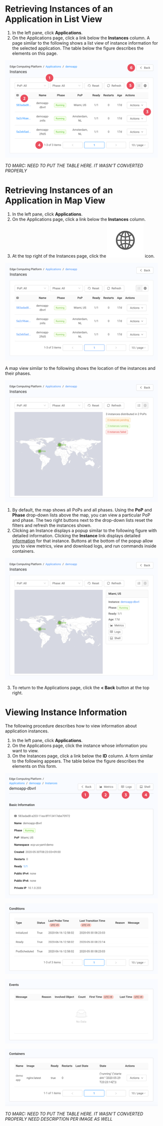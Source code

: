 # Retrieving Instances of an Application in List View

1. In the left pane, click **Applications**.
2. On the Applications page, click a link below the **Instances** column. A page similar to the following shows a list view of instance information for the selected application. The table below the figure describes the elements on this page.

![null](</docs/resources/images/applications/applications-instances-w-numbers.png>)

*TO MARC: NEED TO PUT THE TABLE HERE. IT WASN'T CONVERTED PROPERLY*

# Retrieving Instances of an Application in Map View

1. In the left pane, click **Applications**.
2. On the Applications page, click a link below the **Instances** column. 
3. At the top right of the Instances page, click the ![null](</docs/resources/images/applications/applications-globe-icon.png>) icon.

![null](</docs/resources/images/applications/applications-instances.png>)

A map view similar to the following shows the location of the instances and their phases.

![null](</docs/resources/images/applications/applications-instances-map-view.png>)

1. By default, the map shows all PoPs and all phases. Using the **PoP** and **Phase** drop-down lists above the map, you can view a particular PoP and phase. The two right buttons next to the drop-down lists reset the filters and refresh the instances shown.
2. Clicking an Instance displays a popup similar to the following figure with detailed information. Clicking the **Instance** link displays detailed [information](<Viewing Instance Information.htm>) for that instance. Buttons at the bottom of the popup allow you to view metrics, view and download logs, and run commands inside containers.

![null](</docs/resources/images/applications/applications-instances-map-view-detail.png>)

3. To return to the Applications page, click the **< Back** button at the top right.

# Viewing Instance Information

The following procedure describes how to view information about application instances.

1. In the left pane, click **Applications**.
2. On the Applications page, click the instance whose information you want to view. 
3. On the Instances page, click a link below the **ID** column. A form similar to the following appears. The table below the figure describes the elements on this form.

![null](</docs/resources/images/applications/applications-instance-details-basic-info-w-numbers.png>)

![null](</docs/resources/images/applications/applications-instance-details-conditions.png>)

![null](</docs/resources/images/applications/applications-instance-details-events.png>)

![null](</docs/resources/images/applications/applications-instance-details-containers.png>)

*TO MARC: NEED TO PUT THE TABLE HERE. IT WASN'T CONVERTED PROPERLY NEED DESCRIPTION PER IMAGE AS WELL*
